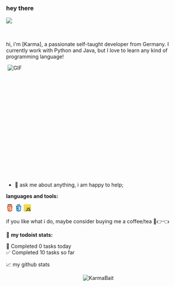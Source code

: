 ### hey there 

![](https://visitor-badge.glitch.me/badge?page_id=KarmaBait.KarmaBait)

<br />

hi, i'm [Karma], a passionate self-taught developer from Germany. I currently work with Python and Java, but I love to learn any kind of programming language!


  <img align="right" alt="GIF" src="https://github.com/abhisheknaiidu/abhisheknaiidu/blob/master/code.gif?raw=true" width="500" height="320" margin-left="80"/>

- 💬 ask me about anything, i am happy to help;

**languages and tools:**  

<code><img height="20" src="https://raw.githubusercontent.com/github/explore/80688e429a7d4ef2fca1e82350fe8e3517d3494d/topics/html/html.png"></code>
<code><img height="20" src="https://raw.githubusercontent.com/github/explore/80688e429a7d4ef2fca1e82350fe8e3517d3494d/topics/css/css.png"></code>
<code><img height="20" src="https://raw.githubusercontent.com/github/explore/80688e429a7d4ef2fca1e82350fe8e3517d3494d/topics/javascript/javascript.png"></code>

if you like what i do, maybe consider buying me a coffee/tea 🥺👉👈


🚧 **my todoist stats:**
<!-- TODO-IST:START -->       
🌸  Completed 0 tasks today           
✅  Completed 10 tasks so far         
<!-- TODO-IST:END -->


📈 my github stats

<p align="center"> <img src="https://github-readme-stats.vercel.app/api?username=KarmaBait&show_icons=true&theme=gotham" alt="KarmaBait" />



